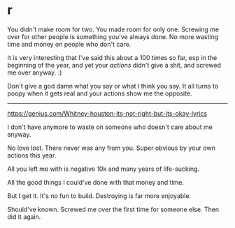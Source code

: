 # r

You didn't make room for two. You made room for only one. Screwing me over for other people is something you've always done. No more wasting time and money on people who don't care.

It is very interesting that I've said this about a 100 times so far, esp in the beginning of the year, and yet your _actions_ didn't give a shit, and screwed me over anyway. :)

Don't give a god damn what you say or what I think you say. It all turns to poopy when it gets real and your actions show me the opposite. 

---

https://genius.com/Whitney-houston-its-not-right-but-its-okay-lyrics

I don't have anymore to waste on someone who doesn't care about me anyway.

No love lost. There never was any from you. Super obvious by your own actions this year.

All you left me with is negative 10k and many years of life-sucking.

All the good things I could've done with that money and time. 

But I get it. It's no fun to build. Destroying is far more enjoyable.

Should've known. Screwed me over the first time for someone else. Then did it again.
